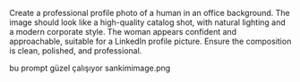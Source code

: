 Create a professional profile photo of a human in an office background. The image should look like a high-quality catalog shot, with natural lighting and a modern corporate style. The woman appears confident and approachable, suitable for a LinkedIn profile picture. Ensure the composition is clean, polished, and professional.

bu prompt güzel çalışıyor sankimimage.png

